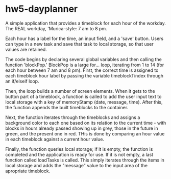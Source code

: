 # hw5-dayplanner

A simple application that provides a timeblock for each hour of the workday. The REAL workday, 'Murica-style: 7 am to 8 pm.

Each hour has a label for the time, an input field, and a 'save' button. Users can type in a new task and save that task to local storage, so that user values are retained.

The code begins by declaring several global variables and then calling the function 'blockPop.' BlockPop is a large for... loop, iterating from 1 to 14 (for each hour between 7 am and 8 pm). First, the correct time is assigned to each timeblock hour label by passing the variable timeblockTindex through an if/elseif loop. 

Then, the loop builds a number of screen elements. When it gets to the button part of a timeblock, a function is called to add the user input text to local storage with a key of memoryStamp (date, message, time). After this, the function appends the built timeblocks to the container.

Next, the function iterates through the timeblocks and assigns a background color to each one based on its relation to the current time - with blocks in hours already passed showing up in grey, those in the future in green, and the present one in red. THis is done by comparing an hour value in each timeblock against a current hour value.

Finally, the function queries local storage; if it is empty, the function is completed and the application is ready for use. If it is not empty, a last function called loadTasks is called. This simply iterates through the items in local storage and adds the "message" value to the input area of the apropriate timeblock.